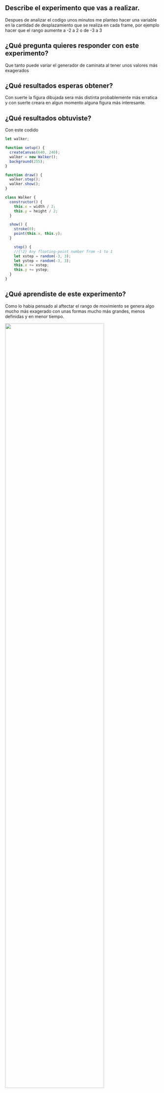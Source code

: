 ## Describe el experimento que vas a realizar.
Despues de analizar el codigo unos minutos me planteo hacer una variable en la cantidad de desplazamiento que se realiza en cada frame, por ejemplo hacer que el rango aumente a -2 a 2  o de -3 a 3
## ¿Qué pregunta quieres responder con este experimento?
Que tanto puede variar el generador de caminata al tener unos valores más exagerados 
## ¿Qué resultados esperas obtener? 
Con suerte la figura dibujada sera más distinta probablemente más erratica y con suerte creara en algun momento alguna figura más interesante.
## ¿Qué resultados obtuviste?
Con este codido 
``` js
let walker;

function setup() {
  createCanvas(640, 240);
  walker = new Walker();
  background(255);
}

function draw() {
  walker.step();
  walker.show();
}

class Walker {
  constructor() {
    this.x = width / 2;
    this.y = height / 2;
  }

  show() {
    stroke(0);
    point(this.x, this.y);
  }

    step() {
    //{!2} Any floating-point number from –1 to 1
    let xstep = random(-3, 3);
    let ystep = random(-3, 3);
    this.x += xstep;
    this.y += ystep;
  }
}

```

## ¿Qué aprendiste de este experimento?
Como lo habia pensado al aftectar el rango de movimiento se genera algo mucho más exagerado con unas formas mucho más grandes, menos definidas y en menor tiempo.

<img src="/simulacion-ElJuanes/1-3.png" style="height: 80%; width:80%;" />

